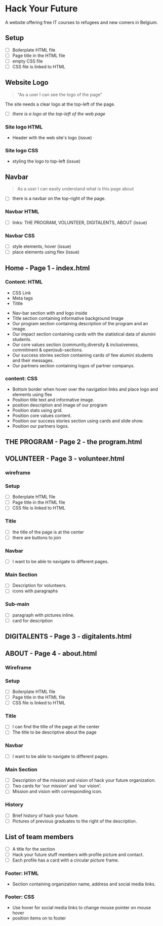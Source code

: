 # Hack Your Future

A website offering free IT courses to refugees and new comers in Belgium.

## Setup

- [ ] Boilerplate HTML file
- [ ] Page title in the HTML file
- [ ] empty CSS file
- [ ] CSS file is linked to HTML

<!-- copy this section once for each must-have user story -->

## Website Logo

<!-- user story -->

> "As a user I can see the logo of the page"

<!-- detailed description -->

The site needs a clear logo at the top-left of the page.

<!-- acceptance criteria -->

- [ ] _there is a logo at the top-left of the web page_

<!-- code you think you will need -->

### Site logo HTML

- Header with the web site's logo (issue)

### Site logo CSS

- styling the logo to top-left (issue)

## Navbar

> As a user I can easily understand what is this page about

- [ ] there is a navbar on the top-right of the page.

### Navbar HTML

- [ ] links: THE PROGRAM, VOLUNTEER, DIGITALENTS, ABOUT (issue)

### Navbar CSS

- [ ] style elements, hover (issue)
- [ ] place elements using flex (issue)

## Home - Page 1 - index.html

### Content: HTML

<!-- **Head start** -->

- CSS Link
- Meta tags
- Tittle
<!-- **Head End** -->

<!-- **Body Starts** -->

- Nav-bar section with and logo inside
- Title section containing informative background Image
- Our program section containing description of the program and an image.
- Our impact section containing cards with the statistical data of alumini
  students.
- Our core values section (community,diversity & inclusiveness, commitment &
  open)sub-sections.
- Our success stories section containing cards of few alumini students and their
  messages.
- Our partners section containing logos of partner companys.

### content: CSS

- Bottom border when hover over the navigation links and place logo and elements
  using flex
- Position title text and informative image.
- position description and image of our program
- Position stats using grid.
- Position core values content.
- Position our success stories section using cards and slide show.
- Position our partners logos.

<!-- **Body End** -->

## THE PROGRAM - Page 2 - the program.html

<!-- **Body Starts**   Inna-->

<!-- **Body End** -->

## VOLUNTEER - Page 3 - volunteer.html

<!-- **Body Starts**   Barnabas-->

### wireframe

### Setup

- [ ] Boilerplate HTML file
- [ ] Page title in the HTML file
- [ ] CSS file is linked to HTML

### Title

- [ ] the title of the page is at the center
- [ ] there are buttons to join

### Navbar

- [ ] I want to be able to navigate to different pages.

### Main Section

- [ ] Description for volunteers.
- [ ] icons with paragraphs

### Sub-main

- [ ] paragraph with pictures inline.
- [ ] card for description

<!-- **Body End** -->

## DIGITALENTS - Page 3 - digitalents.html

<!-- **Body Starts**   Renjani-->

<!-- **Body End** -->

## ABOUT - Page 4 - about.html

### Wireframe

### Setup

- [ ] Boilerplate HTML file
- [ ] Page title in the HTML file
- [ ] CSS file is linked to HTML

### Title

- [ ] I can find the title of the page at the center
- [ ] The title to be descriptive about the page

### Navbar

- [ ] I want to be able to navigate to different pages.

### Main Section

- [ ] Description of the mission and vision of hack your future organization.
- [ ] Two cards for 'our mission' and 'our vision'.
- [ ] Mission and vision with corresponding icon.

### History

- [ ] Brief history of hack your future.
- [ ] Pictures of previous graduates to the right of the description.

## List of team members

- [ ] A title for the section
- [ ] Hack your future stuff members with profile picture and contact.
- [ ] Each profile has a card with a circular picture frame.

<!-- **Body End** -->

### Footer: HTML

- Section containing organization name, address and social media links.

### Footer: CSS

- Use hover for social media links to change mouse pointer on mouse hover
- position items on to footer

<!-- **Footer Ends** -->
